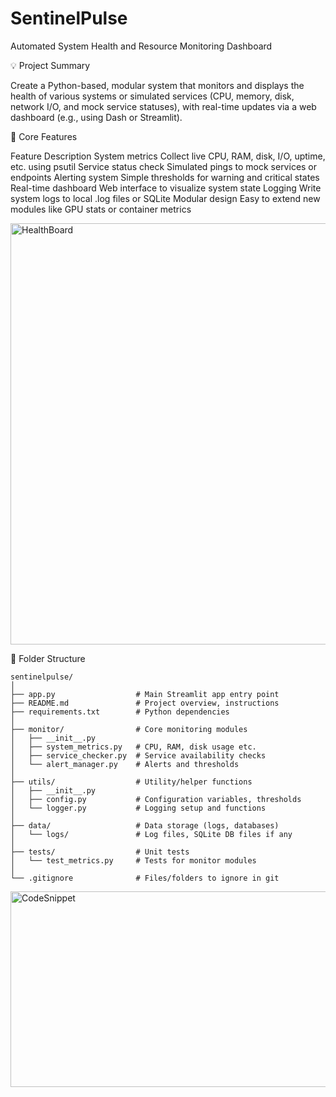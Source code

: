 # SentinelPulse
Automated System Health and Resource Monitoring Dashboard

💡 Project Summary

Create a Python-based, modular system that monitors and displays the health of various systems or simulated services (CPU, memory, disk, network I/O, and mock service statuses), with real-time updates via a web dashboard (e.g., using Dash or Streamlit).

🧱 Core Features

Feature	                Description
System metrics	        Collect live CPU, RAM, disk, I/O, uptime, etc. using psutil
Service status check	  Simulated pings to mock services or endpoints
Alerting system	        Simple thresholds for warning and critical states
Real-time dashboard	    Web interface to visualize system state
Logging	                Write system logs to local .log files or SQLite
Modular design	        Easy to extend new modules like GPU stats or container metrics

<img width="814" height="674" alt="HealthBoard" src="https://github.com/user-attachments/assets/87e2ccca-39ff-43df-8330-5861997ae786" />

📁 Folder Structure

```
sentinelpulse/
│
├── app.py                  # Main Streamlit app entry point
├── README.md               # Project overview, instructions
├── requirements.txt        # Python dependencies
│
├── monitor/                # Core monitoring modules
│   ├── __init__.py
│   ├── system_metrics.py   # CPU, RAM, disk usage etc.
│   ├── service_checker.py  # Service availability checks
│   └── alert_manager.py    # Alerts and thresholds
│
├── utils/                  # Utility/helper functions
│   ├── __init__.py
│   ├── config.py           # Configuration variables, thresholds
│   └── logger.py           # Logging setup and functions
│
├── data/                   # Data storage (logs, databases)
│   └── logs/               # Log files, SQLite DB files if any
│
├── tests/                  # Unit tests
│   └── test_metrics.py     # Tests for monitor modules
│
└── .gitignore              # Files/folders to ignore in git
```

<img width="875" height="313" alt="CodeSnippet" src="https://github.com/user-attachments/assets/04b67706-0e4d-408f-a415-01e53f02e275" />
